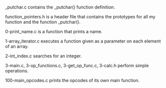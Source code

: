 _putchar.c contains the _putchar() function definition.

function_pointers.h is a header file that contains the prototypes for all my function and the function _putchar().

0-print_name.c is  a function that prints a name.

1-array_iterator.c executes a function given as a parameter on each element of an array.

2-int_index.c searches for an integer.

3-main.c, 3-op_functions.c, 3-get_op_func.c, 3-calc.h perform simple operations.

100-main_opcodes.c prints the opcodes of its own main function.
